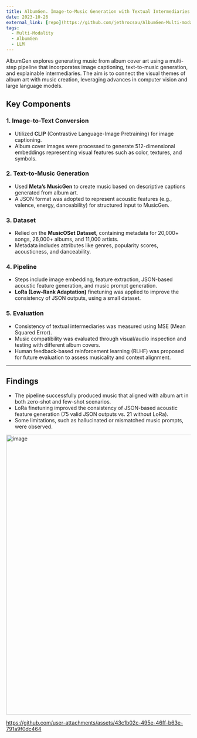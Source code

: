 ```yaml
---
title: AlbumGen. Image-to-Music Generation with Textual Intermediaries
date: 2023-10-26
external_link: [repo](https://github.com/jethrocsau/AlbumGen-Multi-modality-LLM)
tags:
  - Multi-Modality
  - AlbumGen
  - LLM
---
```


AlbumGen explores generating music from album cover art using a multi-step pipeline that incorporates image captioning, text-to-music generation, and explainable intermediaries. The aim is to connect the visual themes of album art with music creation, leveraging advances in computer vision and large language models.

## **Key Components**

### 1. **Image-to-Text Conversion**
- Utilized **CLIP** (Contrastive Language-Image Pretraining) for image captioning.
- Album cover images were processed to generate 512-dimensional embeddings representing visual features such as color, textures, and symbols.

### 2. **Text-to-Music Generation**
- Used **Meta’s MusicGen** to create music based on descriptive captions generated from album art.
- A JSON format was adopted to represent acoustic features (e.g., valence, energy, danceability) for structured input to MusicGen.

### 3. **Dataset**
- Relied on the **MusicOSet Dataset**, containing metadata for 20,000+ songs, 26,000+ albums, and 11,000 artists.
- Metadata includes attributes like genres, popularity scores, acousticness, and danceability.

### 4. **Pipeline**
- Steps include image embedding, feature extraction, JSON-based acoustic feature generation, and music prompt generation.
- **LoRa (Low-Rank Adaptation)** finetuning was applied to improve the consistency of JSON outputs, using a small dataset.

### 5. **Evaluation**
- Consistency of textual intermediaries was measured using MSE (Mean Squared Error).
- Music compatibility was evaluated through visual/audio inspection and testing with different album covers.
- Human feedback-based reinforcement learning (RLHF) was proposed for future evaluation to assess musicality and context alignment.

---

## **Findings**
- The pipeline successfully produced music that aligned with album art in both zero-shot and few-shot scenarios.
- LoRa finetuning improved the consistency of JSON-based acoustic feature generation (75 valid JSON outputs vs. 21 without LoRa).
- Some limitations, such as hallucinated or mismatched music prompts, were observed.

<img width="764" alt="image" src="https://github.com/user-attachments/assets/012f71c7-fa00-4ca7-809f-34b8607b4c72" />


https://github.com/user-attachments/assets/43c1b02c-495e-46ff-b63e-791a9f0dc464



<!--more-->
